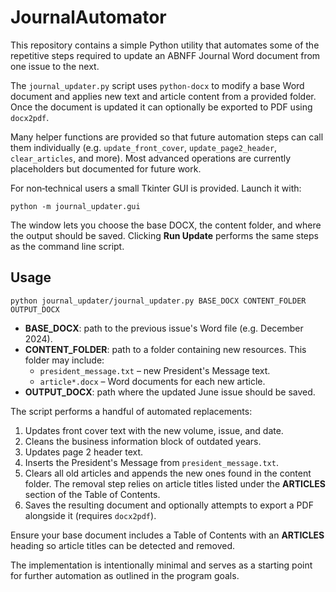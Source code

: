 # JournalAutomator

This repository contains a simple Python utility that automates some of the repetitive
steps required to update an ABNFF Journal Word document from one issue to the next.

The `journal_updater.py` script uses `python-docx` to modify a base Word document and
applies new text and article content from a provided folder. Once the document is
updated it can optionally be exported to PDF using `docx2pdf`.

Many helper functions are provided so that future automation steps can call them
individually (e.g. `update_front_cover`, `update_page2_header`, `clear_articles`,
and more). Most advanced operations are currently placeholders but documented
for future work.

For non‑technical users a small Tkinter GUI is provided. Launch it with:

```
python -m journal_updater.gui
```

The window lets you choose the base DOCX, the content folder, and where the
output should be saved. Clicking **Run Update** performs the same steps as the
command line script.
## Usage

```
python journal_updater/journal_updater.py BASE_DOCX CONTENT_FOLDER OUTPUT_DOCX
```

- **BASE_DOCX**: path to the previous issue's Word file (e.g. December 2024).
- **CONTENT_FOLDER**: path to a folder containing new resources. This folder may
  include:
  - `president_message.txt` – new President's Message text.
  - `article*.docx` – Word documents for each new article.
- **OUTPUT_DOCX**: path where the updated June issue should be saved.

The script performs a handful of automated replacements:

1. Updates front cover text with the new volume, issue, and date.
2. Cleans the business information block of outdated years.
3. Updates page 2 header text.
4. Inserts the President's Message from `president_message.txt`.
5. Clears all old articles and appends the new ones found in the
   content folder. The removal step relies on article titles listed
   under the **ARTICLES** section of the Table of Contents.
6. Saves the resulting document and optionally attempts to export a PDF
   alongside it (requires `docx2pdf`).

Ensure your base document includes a Table of Contents with an
**ARTICLES** heading so article titles can be detected and removed.

The implementation is intentionally minimal and serves as a starting
point for further automation as outlined in the program goals.
